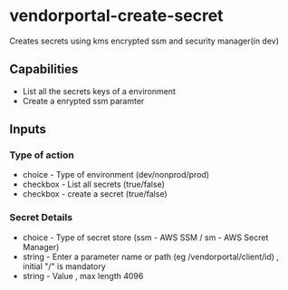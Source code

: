 # vendorportal-create-secret
Creates secrets using  kms encrypted ssm and security manager(in dev)

## Capabilities

* List all the secrets keys of a environment
* Create a enrypted ssm paramter

## Inputs

### Type of action
* choice - Type of environment (dev/nonprod/prod)
* checkbox - List all secrets (true/false)
* checkbox - create a secret (true/false)

### Secret Details
* choice - Type of secret store (ssm - AWS SSM / sm - AWS Secret Manager)
* string - Enter a parameter name or path (eg /vendorportal/client/id) , initial "/" is mandatory
* string - Value , max length 4096
